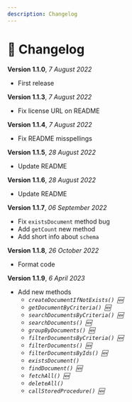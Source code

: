 ```yaml
---
description: Changelog
---
```


# 📃 Changelog

**Version 1.1.0**, _7 August 2022_

* First release

**Version 1.1.3**, _7 August 2022_

* Fix license URL on README

**Version 1.1.4**, _7 August 2022_

* Fix README misspellings

**Version 1.1.5**, _28 August 2022_

* Update README

**Version 1.1.6**, _28 August 2022_

* Update README

**Version 1.1.7**, _06 September 2022_

* Fix `existsDocument` method bug
* Add `getCount` new method
* Add short info about `schema`

**Version 1.1.8**, _26 October 2022_

* Format code

**Version 1.1.9**, _6 April 2023_

* Add new methods
  * _`createDocumentIfNotExists() 🆕`_
  * _`getDocumentByCriteria() 🆕`_
  * _`searchDocumentsByCriteria() 🆕`_
  * _`searchDocuments() 🆕`_
  * _`groupByDocuments() 🆕`_
  * _`filterDocumentsByCriteria() 🆕`_
  * _`filterDocuments() 🆕`_
  * _`filterDocumentsByIds() 🆕`_
  * _`existsDocument()`_
  * _`findDocument() 🆕`_
  * _`fetchAll() 🆕`_
  * _`deleteAll()`_
  * _`callStoredProcedure() 🆕`_
